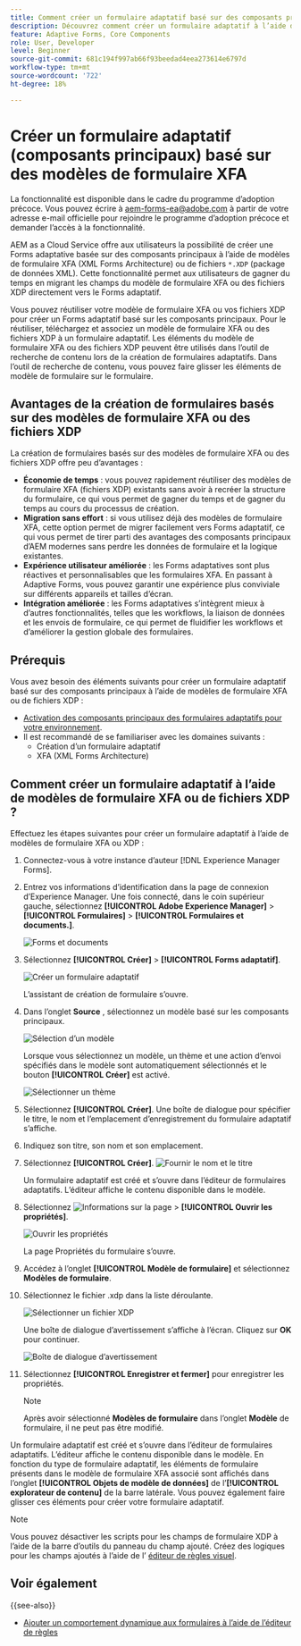 ```yaml
---
title: Comment créer un formulaire adaptatif basé sur des composants principaux à l’aide de modèles de formulaire XFA ?
description: Découvrez comment créer un formulaire adaptatif à l’aide de  [!DNL Experience Manager Forms]  avec des modèles de formulaire XFA ou des fichiers XDP.
feature: Adaptive Forms, Core Components
role: User, Developer
level: Beginner
source-git-commit: 681c194f997ab66f93beedad4eea273614e6797d
workflow-type: tm+mt
source-wordcount: '722'
ht-degree: 18%

---
```



# Créer un formulaire adaptatif (composants principaux) basé sur des modèles de formulaire XFA

<span class="preview"> La fonctionnalité est disponible dans le cadre du programme d’adoption précoce. Vous pouvez écrire à aem-forms-ea@adobe.com à partir de votre adresse e-mail officielle pour rejoindre le programme d’adoption précoce et demander l’accès à la fonctionnalité. </span>

AEM as a Cloud Service offre aux utilisateurs la possibilité de créer une Forms adaptative basée sur des composants principaux à l’aide de modèles de formulaire XFA (XML Forms Architecture) ou de fichiers `*.XDP` (package de données XML). Cette fonctionnalité permet aux utilisateurs de gagner du temps en migrant les champs du modèle de formulaire XFA ou des fichiers XDP directement vers le Forms adaptatif.

Vous pouvez réutiliser votre modèle de formulaire XFA ou vos fichiers XDP pour créer un Forms adaptatif basé sur les composants principaux. Pour le réutiliser, téléchargez et associez un modèle de formulaire XFA ou des fichiers XDP à un formulaire adaptatif. Les éléments du modèle de formulaire XFA ou des fichiers XDP peuvent être utilisés dans l’outil de recherche de contenu lors de la création de formulaires adaptatifs. Dans l’outil de recherche de contenu, vous pouvez faire glisser les éléments de modèle de formulaire sur le formulaire.

## Avantages de la création de formulaires basés sur des modèles de formulaire XFA ou des fichiers XDP

La création de formulaires basés sur des modèles de formulaire XFA ou des fichiers XDP offre peu d’avantages :

* **Économie de temps** : vous pouvez rapidement réutiliser des modèles de formulaire XFA (fichiers XDP) existants sans avoir à recréer la structure du formulaire, ce qui vous permet de gagner du temps et de gagner du temps au cours du processus de création.
* **Migration sans effort** : si vous utilisez déjà des modèles de formulaire XFA, cette option permet de migrer facilement vers Forms adaptatif, ce qui vous permet de tirer parti des avantages des composants principaux d’AEM modernes sans perdre les données de formulaire et la logique existantes.
* **Expérience utilisateur améliorée** : les Forms adaptatives sont plus réactives et personnalisables que les formulaires XFA. En passant à Adaptive Forms, vous pouvez garantir une expérience plus conviviale sur différents appareils et tailles d’écran.
* **Intégration améliorée** : les Forms adaptatives s’intègrent mieux à d’autres fonctionnalités, telles que les workflows, la liaison de données et les envois de formulaire, ce qui permet de fluidifier les workflows et d’améliorer la gestion globale des formulaires.

## Prérequis

Vous avez besoin des éléments suivants pour créer un formulaire adaptatif basé sur des composants principaux à l’aide de modèles de formulaire XFA ou de fichiers XDP :

* [Activation des composants principaux des formulaires adaptatifs pour votre environnement](enable-adaptive-forms-core-components.md).
* Il est recommandé de se familiariser avec les domaines suivants :
   * Création d’un formulaire adaptatif
   * XFA (XML Forms Architecture)

## Comment créer un formulaire adaptatif à l’aide de modèles de formulaire XFA ou de fichiers XDP ?

Effectuez les étapes suivantes pour créer un formulaire adaptatif à l’aide de modèles de formulaire XFA ou XDP :

1. Connectez-vous à votre instance d’auteur [!DNL Experience Manager Forms].
1. Entrez vos informations d’identification dans la page de connexion d’Experience Manager. Une fois connecté, dans le coin supérieur gauche, sélectionnez **[!UICONTROL Adobe Experience Manager]** > **[!UICONTROL Formulaires]** > **[!UICONTROL Formulaires et documents.]**.

   ![Forms et documents](/help/forms/assets/create-fdm.png)

1. Sélectionnez **[!UICONTROL Créer]** > **[!UICONTROL Forms adaptatif]**.

   ![Créer un formulaire adaptatif](/help/forms/assets/create-af.png)

   L’assistant de création de formulaire s’ouvre.
1. Dans l’onglet **Source** , sélectionnez un modèle basé sur les composants principaux.

   ![Sélection d’un modèle](/help/forms/assets/select-template.png)

   Lorsque vous sélectionnez un modèle, un thème et une action d’envoi spécifiés dans le modèle sont automatiquement sélectionnés et le bouton **[!UICONTROL Créer]** est activé.

   ![Sélectionner un thème](/help/forms/assets/select-form-theme.png)

1. Sélectionnez **[!UICONTROL Créer]**. Une boîte de dialogue pour spécifier le titre, le nom et l’emplacement d’enregistrement du formulaire adaptatif s’affiche.
1. Indiquez son titre, son nom et son emplacement.
1. Sélectionnez **[!UICONTROL Créer]**.
   ![Fournir le nom et le titre](/help/forms/assets/create-form.png)

   Un formulaire adaptatif est créé et s’ouvre dans l’éditeur de formulaires adaptatifs. L’éditeur affiche le contenu disponible dans le modèle.
1. Sélectionnez ![Informations sur la page](/help/forms/assets/Smock_Properties_18_N.svg) > **[!UICONTROL Ouvrir les propriétés]**.

   ![Ouvrir les propriétés](/help/forms/assets/form-properties.png)

   La page Propriétés du formulaire s’ouvre.
1. Accédez à l’onglet **[!UICONTROL Modèle de formulaire]** et sélectionnez **Modèles de formulaire**.
1. Sélectionnez le fichier .xdp dans la liste déroulante.

   ![Sélectionner un fichier XDP](/help/forms/assets/select-xdp-file.png)

   Une boîte de dialogue d’avertissement s’affiche à l’écran. Cliquez sur **OK** pour continuer.

   ![Boîte de dialogue d’avertissement](/help/forms/assets/fdm-warning.png)

1. Sélectionnez **[!UICONTROL Enregistrer et fermer]** pour enregistrer les propriétés.

   >[!NOTE]
   >
   > Après avoir sélectionné **Modèles de formulaire** dans l’onglet **Modèle** de formulaire, il ne peut pas être modifié.


Un formulaire adaptatif est créé et s’ouvre dans l’éditeur de formulaires adaptatifs. L’éditeur affiche le contenu disponible dans le modèle.  En fonction du type de formulaire adaptatif, les éléments de formulaire présents dans le modèle de formulaire XFA associé sont affichés dans l’onglet **[!UICONTROL Objets de modèle de données]** de l’**[!UICONTROL explorateur de contenu]** de la barre latérale. Vous pouvez également faire glisser ces éléments pour créer votre formulaire adaptatif.

>[!NOTE]
>
> Vous pouvez désactiver les scripts pour les champs de formulaire XDP à l’aide de la barre d’outils du panneau du champ ajouté. Créez des logiques pour les champs ajoutés à l’aide de l’ [ éditeur de règles visuel](/help/forms/rule-editor-core-components.md).

## Voir également

{{see-also}}
* [Ajouter un comportement dynamique aux formulaires à l’aide de l’éditeur de règles](/help/forms/rule-editor-core-components.md)
